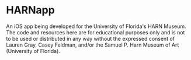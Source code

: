 HARNapp
=======

An iOS app being developed for the University of Florida's HARN Museum. The code and resources here are for educational purposes only and is not to be used or distributed in any way without the expressed consent of Lauren Gray, Casey Feldman, and/or the Samuel P. Harn Museum of Art (University of Florida).
